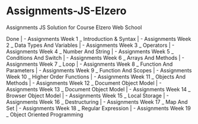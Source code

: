 # Assignments-JS-Elzero
Assignments JS Solution for Course Elzero Web School

Done
   | - Assignments Week 1  _ Introduction & Syntax
   | - Assignments Week 2  _ Data Types And Variables 
   | - Assignments Week 3  _ Operators
   | - Assignments Week 4  _ Number And String
   | - Assignments Week 5  _ Conditions And Switch
   | - Assignments Week 6  _ Arrays And Methods
   | - Assignments Week 7  _ Loop
   | - Assignments Week 8  _ Function And Parameters
   | - Assignments Week 9  _ Function And Scopes
   | - Assignments Week 10 _ Higher Order Functions
   | - Assignments Week 11 _ Objects And Methods
   | - Assignments Week 12 _ Document Object Model
   | - Assignments Week 13 _ Document Object Model
   | - Assignments Week 14 _ Browser Object Model
   | - Assignments Week 15 _ Local Storage
   | - Assignments Week 16 _ Destructuring
   | - Assignments Week 17 _ Map And Set
   | - Assignments Week 18 _ Regular Expression
   | - Assignments Week 19 _ Object Oriented Programming